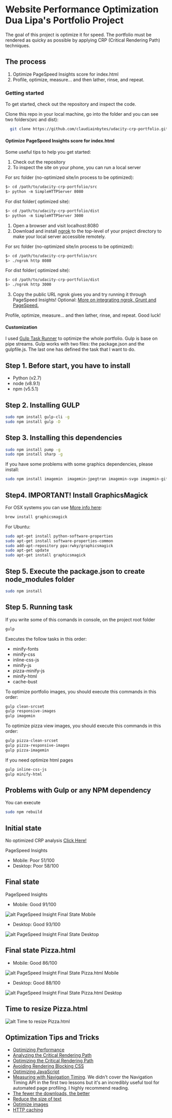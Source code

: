 Website Performance Optimization Dua Lipa's Portfolio Project
=============================================================

The goal of this project is optimize it for speed. The portfolio must be rendered as quicky as possible by applying CRP (Critical Rendering Path) techniques.

## The process

1. Optimize PageSpeed Insights score for index.html
2. Profile, optimize, measure... and then lather, rinse, and repeat.

### Getting started

To get started, check out the repository and inspect the code.

Clone this repo in your local machine, go into the folder and you can see two folders(src and dist):
```bash
  git clone https://github.com/claudiainbytes/udacity-crp-portfolio.git

```

#### Optimize PageSpeed Insights score for index.html

Some useful tips to help you get started:

1. Check out the repository
1. To inspect the site on your phone, you can run a local server

For src folder (no-optimized site/in process to be optimized):

  ```bash
  $> cd /path/to/udacity-crp-portfolio/src
  $> python -m SimpleHTTPServer 8080
  ```

For dist folder( optimized site):

  ```bash
  $> cd /path/to/udacity-crp-portfolio/dist
  $> python -m SimpleHTTPServer 3000
  ```

1. Open a browser and visit localhost:8080
2. Download and install [ngrok](https://ngrok.com/) to the top-level of your project directory to make your local server accessible remotely.

For src folder (no-optimized site/in process to be optimized):
  ```bash
  $> cd /path/to/udacity-crp-portfolio/src
  $> ./ngrok http 8080
  ```

For dist folder( optimized site):

  ```bash
  $> cd /path/to/udacity-crp-portfolio/dist
  $> ./ngrok http 3000
  ```

3. Copy the public URL ngrok gives you and try running it through PageSpeed Insights! Optional: [More on integrating ngrok, Grunt and PageSpeed.](http://www.jamescryer.com/2014/06/12/grunt-pagespeed-and-ngrok-locally-testing/)

Profile, optimize, measure... and then lather, rinse, and repeat. Good luck!

#### Customization

I used [Gulp Task Runner](https://github.com/gulpjs/gulp) to optimize the whole portfolio. Gulp is base on pipe streams. Gulp works with two files: the package.json and the gulpfile.js. The last one
has defined the task that I want to do.

## Step 1. Before start, you have to install

- Python (v2.7)
- node (v8.9.1)
- npm  (v5.5.1)

## Step 2. Installing GULP

```bash
sudo npm install gulp-cli -g
sudo npm install gulp -D
```
## Step 3. Installing this dependencies

```bash
sudo npm install pump -g
sudo npm install sharp -g
```
If you have some problems with some graphics dependencies, please install:

```bash
sudo npm install imagemin  imagemin-jpegtran imagemin-svgo imagemin-gifsicle imagemin-optipng jpegtran-bin optipng-bin --save --unsafe-perm=true --allow-root
```

## Step4. IMPORTANT! Install GraphicsMagick

For OSX systems you can use [More info here](http://macappstore.org/graphicsmagick/):

```bash
brew install graphicsmagick
```

For Ubuntu:

```bash
sudo apt-get install python-software-properties
sudo apt-get install software-properties-common
sudo add-apt-repository ppa:rwky/graphicsmagick
sudo apt-get update
sudo apt-get install graphicsmagick
```

## Step 5. Execute the package.json to create node_modules folder

```bash
sudo npm install
```

## Step 5. Running task

If you write some of this comands in console, on the project root folder

```bash
gulp
```
Executes the follow tasks in this order:
- minify-fonts
- minify-css
- inline-css-js
- minify-js
- pizza-minify-js
- minify-html
- cache-bust

To optimize portfolio images, you should execute this commands in this order:

```bash
gulp clean-srcset
gulp responsive-images
gulp imagemin
```

To optimize pizza view images, you should execute this commands in this order:

```bash
gulp pizza-clean-srcset
gulp pizza-responsive-images
gulp pizza-imagemin
```

If you need optimize html pages

```bash
gulp inline-css-js
gulp minify-html
```

## Problems with Gulp or any NPM dependency

You can execute

```bash
sudo npm rebuild
```

## Initial state

No optimized CRP analysis [Click Here!](https://docs.google.com/document/d/1DvGxhN3kCA5f8K88sdbSXMN1HK8UhtkRkeOE-zvwmlY/edit?usp=sharing)

PageSpeed Insights

- Mobile: Poor 51/100
- Desktop: Poor 58/100

## Final state

PageSpeed Insights

- Mobile: Good 91/100

![alt PageSpeed Insight Final State Mobile](https://github.com/claudiainbytes/udacity-crp-portfolio/blob/master/crp_analysis/insights_mobile.png)

- Desktop: Good 93/100

![alt PageSpeed Insight Final State Desktop](https://github.com/claudiainbytes/udacity-crp-portfolio/blob/master/crp_analysis/insights_desktop.png)

## Final state Pizza.html

- Mobile: Good 86/100

![alt PageSpeed Insight Final State Pizza.html Mobile](https://github.com/claudiainbytes/udacity-crp-portfolio/blob/master/crp_analysis/insights_pizza_mobile.png)

- Desktop: Good 88/100

![alt PageSpeed Insight Final State Pizza.html Desktop](https://github.com/claudiainbytes/udacity-crp-portfolio/blob/master/crp_analysis/insights_pizza_desktop.png)

## Time to resize Pizza.html

![alt Time to resize Pizza.html](https://github.com/claudiainbytes/udacity-crp-portfolio/blob/master/crp_analysis/pizza_time.png)


## Optimization Tips and Tricks
* [Optimizing Performance](https://developers.google.com/web/fundamentals/performance/ "web performance")
* [Analyzing the Critical Rendering Path](https://developers.google.com/web/fundamentals/performance/critical-rendering-path/analyzing-crp.html "analyzing crp")
* [Optimizing the Critical Rendering Path](https://developers.google.com/web/fundamentals/performance/critical-rendering-path/optimizing-critical-rendering-path.html "optimize the crp!")
* [Avoiding Rendering Blocking CSS](https://developers.google.com/web/fundamentals/performance/critical-rendering-path/render-blocking-css.html "render blocking css")
* [Optimizing JavaScript](https://developers.google.com/web/fundamentals/performance/critical-rendering-path/adding-interactivity-with-javascript.html "javascript")
* [Measuring with Navigation Timing](https://developers.google.com/web/fundamentals/performance/critical-rendering-path/measure-crp.html "nav timing api"). We didn't cover the Navigation Timing API in the first two lessons but it's an incredibly useful tool for automated page profiling. I highly recommend reading.
* <a href="https://developers.google.com/web/fundamentals/performance/optimizing-content-efficiency/eliminate-downloads.html">The fewer the downloads, the better</a>
* <a href="https://developers.google.com/web/fundamentals/performance/optimizing-content-efficiency/optimize-encoding-and-transfer.html">Reduce the size of text</a>
* <a href="https://developers.google.com/web/fundamentals/performance/optimizing-content-efficiency/image-optimization.html">Optimize images</a>
* <a href="https://developers.google.com/web/fundamentals/performance/optimizing-content-efficiency/http-caching.html">HTTP caching</a>

